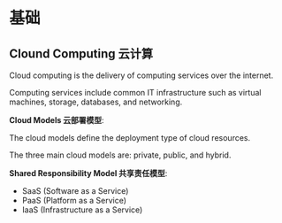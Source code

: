 # 基础

## Clound Computing 云计算

Cloud computing is the delivery of computing services over the internet.

Computing services include common IT infrastructure such as virtual machines, storage, databases, and networking.

**Cloud Models 云部署模型**:

The cloud models define the deployment type of cloud resources.

The three main cloud models are: private, public, and hybrid.

**Shared Responsibility Model 共享责任模型**:

- SaaS (Software as a Service)
- PaaS (Platform as a Service)
- IaaS (Infrastructure as a Service)
